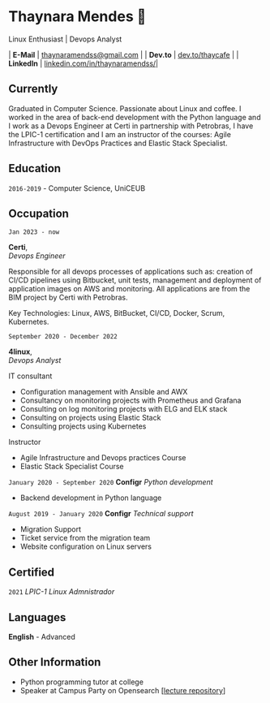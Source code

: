 # Thaynara Mendes :penguin:
Linux Enthusiast | Devops Analyst

| __E-Mail__   | [thaynaramendss@gmail.com](mailto:thaynaramendss@gmail.com)              | 
| __Dev.to__   | [dev.to/thaycafe](https://dev.to/thaycafe)                               |
| __LinkedIn__ | [linkedin.com/in/thaynaramendss/](https://www.linkedin.com/in/thaynaramendss)|

<!--
**thaycafe/thaycafe** is a ✨ _special_ ✨ repository because its `README.md` (this file) appears on your GitHub profile.

Here are some ideas to get you started:

- 🔭 I’m currently working on ...
- 🌱 I’m currently learning ...
- 👯 I’m looking to collaborate on ...
- 🤔 I’m looking for help with ...
- 💬 Ask me about ...
- 📫 How to reach me: ...
- 😄 Pronouns: ...
- ⚡ Fun fact: ...
-->

## Currently 


Graduated in Computer Science. Passionate about Linux and coffee. I worked in the area of back-end development with the Python language and I work as a Devops Engineer at Certi in partnership with Petrobras, I have the LPIC-1 certification and I am an instructor of the courses: Agile Infrastructure with DevOps Practices and Elastic Stack Specialist.

## Education

`2016-2019` - Computer Science, UniCEUB


## Occupation

`Jan 2023 - now`

__Certi__,   
_Devops Engineer_

Responsible for all devops processes of applications such as: creation of CI/CD pipelines using Bitbucket, unit tests, management and deployment of application images on AWS and monitoring. All applications are from the BIM project by Certi with Petrobras.

Key Technologies: Linux, AWS, BitBucket, CI/CD, Docker, Scrum, Kubernetes.



`September 2020 - December 2022`

__4linux__,   
_Devops Analyst_

IT consultant
 - Configuration management with Ansible and AWX
 - Consultancy on monitoring projects with Prometheus and Grafana
 - Consulting on log monitoring projects with ELG and ELK stack
 - Consulting on projects using Elastic Stack
 - Consulting projects using Kubernetes

Instructor
 - Agile Infrastructure and Devops practices Course
 - Elastic Stack Specialist Course



`January 2020 - September 2020`
__Configr__
_Python development_

- Backend development in Python language


`August 2019 - January 2020`
__Configr__
_Technical support_

- Migration Support
- Ticket service from the migration team
- Website configuration on Linux servers


## Certified

`2021`  _LPIC-1 Linux Admnistrador_


## Languages

__English__ - Advanced


## Other Information

- Python programming tutor at college
- Speaker at Campus Party on Opensearch [[lecture repository](https://github.com/thaycafe/opensearch_lab_CPGO)]